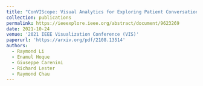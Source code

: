 ```yaml
---
title: "ConVIScope: Visual Analytics for Exploring Patient Conversations"
collection: publications
permalink: https://ieeexplore.ieee.org/abstract/document/9623269
date: 2021-10-24
venue: '2021 IEEE Visualization Conference (VIS)'
paperurl: 'https://arxiv.org/pdf/2108.13514'
authors:
  - Raymond Li
  - Enamul Hoque
  - Giuseppe Carenini
  - Richard Lester
  - Raymond Chau
---
```

